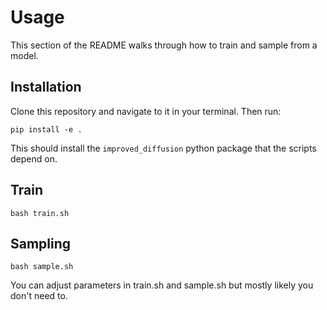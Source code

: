 # Usage

This section of the README walks through how to train and sample from a model.

## Installation

Clone this repository and navigate to it in your terminal. Then run:

```
pip install -e .
```

This should install the `improved_diffusion` python package that the scripts depend on. 

## Train

```
bash train.sh
```

## Sampling
```
bash sample.sh
```

You can adjust parameters in train.sh and sample.sh but mostly likely you don't need to.
